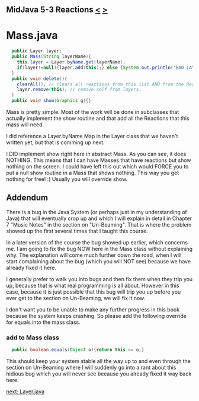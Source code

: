 ## MidJava 5-3 Reactions [&LT;](MJ0502.md) [&GT;](MJ0504.md)

# Mass.java
```java
  public Layer layer;
  public Mass(String layerName){
    this.layer = Layer.byName.get(layerName);
    if(layer!=null){layer.add(this);} else {System.out.println("BAD LAYER NAME-" + layerName);}
  }
  public void delete(){
    clearAll(); // clears all reactions from this list AND from the Reaction byShape Map
    layer.remove(this); // remove self from layers.
  }
  public void show(Graphics g){} 
```

Mass is pretty simple. Most of the work will be done in subclasses that actually implement the show routine and that add all the Reactions that this mass will need. 

I did reference a Layer.byName Map in the Layer class that we haven't written yet, but that is comming up next.

I DID implement show right here in abstract Mass. As you can see, it does NOTHING. This means that I can have Masses that have reactions but show nothing on the screen. I could have left this out which would FORCE you to put a null show routine in a Mass that shows nothing. This way you get nothing for free! :) Usually you will override show.

## Addendum
There is a bug in the Java System (or perhaps just in my understanding of Java) that will eventually crop up and which I will explain in detail in Chapter 7 "Music Notes" in the section on "Un-Beaming". That is where the problem showed up the first several times that I taught this course. 

In a later version of the course the bug showed up earlier, which concerns me. I am going to fix the bug NOW here in the Mass class without explaining why. The explanation will come much further down the road, when I will start complaining about the bug (which you will NOT see) because we have already fixed it here. 

I generally prefer to walk you into bugs and then fix them when they trip you up, because that is what real programming is all about. However in this case, because it is just possible that this bug will trip you up before you ever get to the section on Un-Beaming, we will fix it now. 

I don't want you to be unable to make any further progress in this book because the system keeps crashing. So please add the following override for equals into the mass class.

### add to Mass class
```java
  public boolean equals(Object o){return this == o;}
```

This should keep your system stable all the way up to and even through the section on Un-Beaming where I will suddenly go into a rant about this hidious bug which you will never see because you already fixed it way back here.
  
[next: Layer.java](MJ0504.md)

